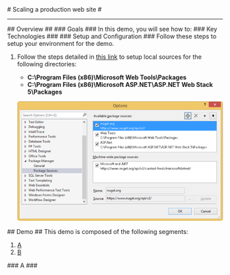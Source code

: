﻿<a name="title" />
# Scaling a production web site #

---
<a name="Overview" />
## Overview ##


<a id="goals" />
### Goals ###
In this demo, you will see how to:


<a name="technologies" />
### Key Technologies ###

<a name="setup" />
### Setup and Configuration ###
Follow these steps to setup your environment for the demo.

1. Follow the steps detailed in [this link](http://docs.nuget.org/docs/creating-packages/hosting-your-own-nuget-feeds) to setup local sources for the following directories:

	* **C:\Program Files (x86)\Microsoft Web Tools\Packages**
	* **C:\Program Files (x86)\Microsoft ASP.NET\ASP.NET Web Stack 5\Packages**

	![NuGet Sources](Images/nuget-sources.png?raw=true)

<a name="Demo" />
## Demo ##
This demo is composed of the following segments:

1. [A](#segment1)
1. [B](#segment2)

<a name="segment1" />
### A ###